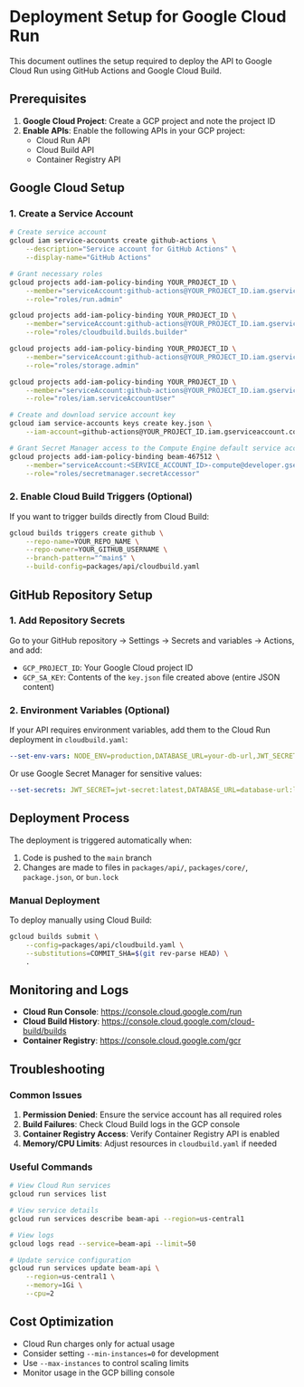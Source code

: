 # Deployment Setup for Google Cloud Run

This document outlines the setup required to deploy the API to Google Cloud Run using GitHub Actions and Google Cloud Build.

## Prerequisites

1. **Google Cloud Project**: Create a GCP project and note the project ID
2. **Enable APIs**: Enable the following APIs in your GCP project:
   - Cloud Run API
   - Cloud Build API
   - Container Registry API

## Google Cloud Setup

### 1. Create a Service Account

```bash
# Create service account
gcloud iam service-accounts create github-actions \
    --description="Service account for GitHub Actions" \
    --display-name="GitHub Actions"

# Grant necessary roles
gcloud projects add-iam-policy-binding YOUR_PROJECT_ID \
    --member="serviceAccount:github-actions@YOUR_PROJECT_ID.iam.gserviceaccount.com" \
    --role="roles/run.admin"

gcloud projects add-iam-policy-binding YOUR_PROJECT_ID \
    --member="serviceAccount:github-actions@YOUR_PROJECT_ID.iam.gserviceaccount.com" \
    --role="roles/cloudbuild.builds.builder"

gcloud projects add-iam-policy-binding YOUR_PROJECT_ID \
    --member="serviceAccount:github-actions@YOUR_PROJECT_ID.iam.gserviceaccount.com" \
    --role="roles/storage.admin"

gcloud projects add-iam-policy-binding YOUR_PROJECT_ID \
    --member="serviceAccount:github-actions@YOUR_PROJECT_ID.iam.gserviceaccount.com" \
    --role="roles/iam.serviceAccountUser"

# Create and download service account key
gcloud iam service-accounts keys create key.json \
    --iam-account=github-actions@YOUR_PROJECT_ID.iam.gserviceaccount.com

# Grant Secret Manager access to the Compute Engine default service account
gcloud projects add-iam-policy-binding beam-467512 \
    --member="serviceAccount:<SERVICE_ACCOUNT_ID>-compute@developer.gserviceaccount.com" \
    --role="roles/secretmanager.secretAccessor"
```

### 2. Enable Cloud Build Triggers (Optional)

If you want to trigger builds directly from Cloud Build:

```bash
gcloud builds triggers create github \
    --repo-name=YOUR_REPO_NAME \
    --repo-owner=YOUR_GITHUB_USERNAME \
    --branch-pattern="^main$" \
    --build-config=packages/api/cloudbuild.yaml
```

## GitHub Repository Setup

### 1. Add Repository Secrets

Go to your GitHub repository → Settings → Secrets and variables → Actions, and add:

- `GCP_PROJECT_ID`: Your Google Cloud project ID
- `GCP_SA_KEY`: Contents of the `key.json` file created above (entire JSON content)

### 2. Environment Variables (Optional)

If your API requires environment variables, add them to the Cloud Run deployment in `cloudbuild.yaml`:

```yaml
--set-env-vars: NODE_ENV=production,DATABASE_URL=your-db-url,JWT_SECRET=your-secret
```

Or use Google Secret Manager for sensitive values:

```yaml
--set-secrets: JWT_SECRET=jwt-secret:latest,DATABASE_URL=database-url:latest
```

## Deployment Process

The deployment is triggered automatically when:

1. Code is pushed to the `main` branch
2. Changes are made to files in `packages/api/`, `packages/core/`, `package.json`, or `bun.lock`

### Manual Deployment

To deploy manually using Cloud Build:

```bash
gcloud builds submit \
    --config=packages/api/cloudbuild.yaml \
    --substitutions=COMMIT_SHA=$(git rev-parse HEAD) \
    .
```

## Monitoring and Logs

- **Cloud Run Console**: https://console.cloud.google.com/run
- **Cloud Build History**: https://console.cloud.google.com/cloud-build/builds
- **Container Registry**: https://console.cloud.google.com/gcr

## Troubleshooting

### Common Issues

1. **Permission Denied**: Ensure the service account has all required roles
2. **Build Failures**: Check Cloud Build logs in the GCP console
3. **Container Registry Access**: Verify Container Registry API is enabled
4. **Memory/CPU Limits**: Adjust resources in `cloudbuild.yaml` if needed

### Useful Commands

```bash
# View Cloud Run services
gcloud run services list

# View service details
gcloud run services describe beam-api --region=us-central1

# View logs
gcloud logs read --service=beam-api --limit=50

# Update service configuration
gcloud run services update beam-api \
    --region=us-central1 \
    --memory=1Gi \
    --cpu=2
```

## Cost Optimization

- Cloud Run charges only for actual usage
- Consider setting `--min-instances=0` for development
- Use `--max-instances` to control scaling limits
- Monitor usage in the GCP billing console
